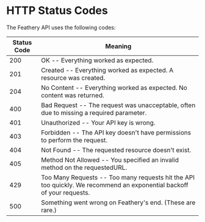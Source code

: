 # HTTP Status Codes

The Feathery API uses the following codes:


Status Code | Meaning
---------- | -------
200 | OK -- Everything worked as expected.
201 | Created -- Everything worked as expected. A resource was created.
204 | No Content -- Everything worked as expected. No content was returned.
400 | Bad Request -- The request was unacceptable, often due to missing a required parameter.
401 | Unauthorized -- Your API key is wrong.
403 | Forbidden -- The API key doesn't have permissions to perform the request.
404 | Not Found -- The requested resource doesn't exist.
405 | Method Not Allowed -- You specified an invalid method on the requestedURL.
429 | Too Many Requests -- Too many requests hit the API too quickly. We recommend an exponential backoff of your requests.
500 | Something went wrong on Feathery's end. (These are rare.)
